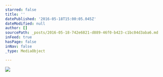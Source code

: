 ```yaml
---
starred: false
title: ''
datePublished: '2016-05-18T15:00:05.045Z'
dateModified: null
author: []
sourcePath: _posts/2016-05-18-742e6821-d889-46f0-b423-c1bc04d3aba6.md
inFeed: true
hasPage: false
inNav: false
_type: MediaObject

---
```

![](https://the-grid-user-content.s3-us-west-2.amazonaws.com/bae5ac9a-6e2f-41c1-b24c-99601b4531fc.jpg)